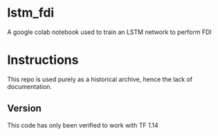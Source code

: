 # lstm_fdi
A google colab notebook used to train an LSTM network to perform FDI

# Instructions
This repo is used purely as a historical archive, hence the lack of documentation.

## Version
This code has only been verified to work with TF 1.14
